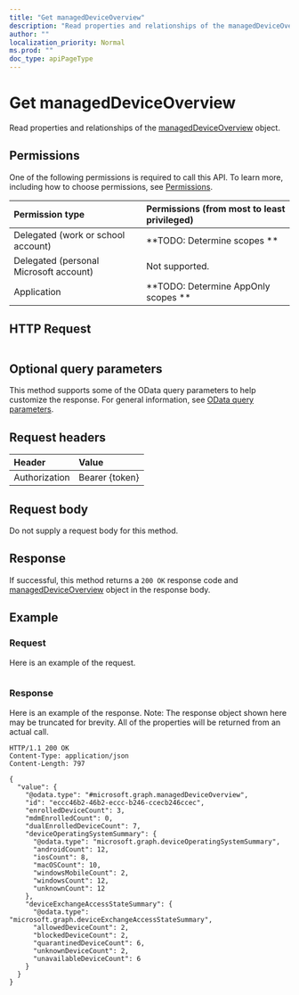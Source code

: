```yaml
---
title: "Get managedDeviceOverview"
description: "Read properties and relationships of the managedDeviceOverview object."
author: ""
localization_priority: Normal
ms.prod: ""
doc_type: apiPageType
---
```


# Get managedDeviceOverview

Read properties and relationships of the [managedDeviceOverview](../resources/manageddeviceoverview.md) object.

## Permissions
One of the following permissions is required to call this API. To learn more, including how to choose permissions, see [Permissions](/concepts/permissions-reference.md).

|Permission type|Permissions (from most to least privileged)|
|:---|:---|
|Delegated (work or school account)|**TODO: Determine scopes **|
|Delegated (personal Microsoft account)|Not supported.|
|Application|**TODO: Determine AppOnly scopes **|

## HTTP Request
<!-- {
  "blockType": "ignored"
}
-->
``` http
```

## Optional query parameters
This method supports some of the OData query parameters to help customize the response. For general information, see [OData query parameters](/graph/query-parameters).

## Request headers
|Header|Value|
|:---|:---|
|Authorization|Bearer {token}|

## Request body
Do not supply a request body for this method.

## Response
If successful, this method returns a `200 OK` response code and [managedDeviceOverview](../resources/manageddeviceoverview.md) object in the response body.

## Example

### Request
Here is an example of the request.
<!-- {
  "blockType": "request",
  "name": "get_manageddeviceoverview"
}
-->
``` http

```

### Response
Here is an example of the response. Note: The response object shown here may be truncated for brevity. All of the properties will be returned from an actual call.
<!-- {
  "blockType": "response",
  "truncated": true,
  "@odata.type": "microsoft.graph.managedDeviceOverview"
}
-->
``` http
HTTP/1.1 200 OK
Content-Type: application/json
Content-Length: 797

{
  "value": {
    "@odata.type": "#microsoft.graph.managedDeviceOverview",
    "id": "eccc46b2-46b2-eccc-b246-ccecb246ccec",
    "enrolledDeviceCount": 3,
    "mdmEnrolledCount": 0,
    "dualEnrolledDeviceCount": 7,
    "deviceOperatingSystemSummary": {
      "@odata.type": "microsoft.graph.deviceOperatingSystemSummary",
      "androidCount": 12,
      "iosCount": 8,
      "macOSCount": 10,
      "windowsMobileCount": 2,
      "windowsCount": 12,
      "unknownCount": 12
    },
    "deviceExchangeAccessStateSummary": {
      "@odata.type": "microsoft.graph.deviceExchangeAccessStateSummary",
      "allowedDeviceCount": 2,
      "blockedDeviceCount": 2,
      "quarantinedDeviceCount": 6,
      "unknownDeviceCount": 2,
      "unavailableDeviceCount": 6
    }
  }
}
```


